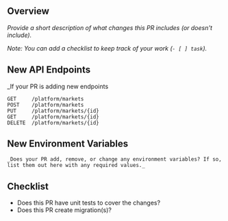 ## Overview

_Provide a short description of what changes this PR includes (or doesn't include)._

_Note: You can add a checklist to keep track of your work (`- [ ] task`)._


## New API Endpoints
_If your PR is adding new endpoints

```
GET		/platform/markets
POST	/platform/markets
PUT		/platform/markets/{id}
GET		/platform/markets/{id}
DELETE	/platform/markets/{id}
```

## New Environment Variables
```
_Does your PR add, remove, or change any environment variables? If so, list them out here with any required values._
```

## Checklist
- Does this PR have unit tests to cover the changes?
- Does this PR create migration(s)?
